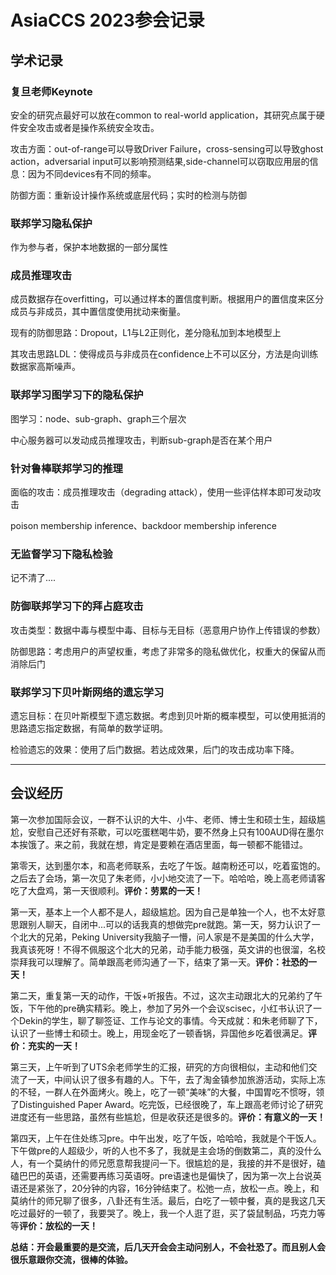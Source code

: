 # AsiaCCS 2023参会记录
## 学术记录
### 复旦老师Keynote
安全的研究点最好可以放在common to real-world application，其研究点属于硬件安全攻击或者是操作系统安全攻击。

攻击方面：out-of-range可以导致Driver Failure，cross-sensing可以导致ghost action，adversarial input可以影响预测结果,side-channel可以窃取应用层的信息：因为不同devices有不同的频率。

防御方面：重新设计操作系统或底层代码；实时的检测与防御
### 联邦学习隐私保护
作为参与者，保护本地数据的一部分属性
### 成员推理攻击
成员数据存在overfitting，可以通过样本的置信度判断。根据用户的置信度来区分成员与非成员，其中置信度使用扰动来衡量。

现有的防御思路：Dropout，L1与L2正则化，差分隐私加到本地模型上

其攻击思路LDL：使得成员与非成员在confidence上不可以区分，方法是向训练数据家高斯噪声。
### 联邦学习图学习下的隐私保护
图学习：node、sub-graph、graph三个层次

中心服务器可以发动成员推理攻击，判断sub-graph是否在某个用户
### 针对鲁棒联邦学习的推理
面临的攻击：成员推理攻击（degrading attack），使用一些评估样本即可发动攻击

poison membership inference、backdoor membership inference
### 无监督学习下隐私检验
记不清了....
### 防御联邦学习下的拜占庭攻击
攻击类型：数据中毒与模型中毒、目标与无目标（恶意用户协作上传错误的参数）

防御思路：考虑用户的声望权重，考虑了非常多的隐私做优化，权重大的保留从而消除后门
### 联邦学习下贝叶斯网络的遗忘学习
遗忘目标：在贝叶斯模型下遗忘数据。考虑到贝叶斯的概率模型，可以使用抵消的思路遗忘指定数据，有简单的数学证明。

检验遗忘的效果：使用了后门数据。若达成效果，后门的攻击成功率下降。

---
## 会议经历
第一次参加国际会议，一群不认识的大牛、小牛、老师、博士生和硕士生，超级尴尬，安慰自己还好有茶歇，可以吃蛋糕喝牛奶，要不然身上只有100AUD得在墨尔本挨饿了。来之前，我就在想，肯定是要赖在酒店里面，每一顿都不能错过。

第零天，达到墨尔本，和高老师联系，去吃了午饭。越南粉还可以，吃着蛮饱的。之后去了会场，第一次见了朱老师，小小地交流了一下。哈哈哈，晚上高老师请客吃了大盘鸡，第一天很顺利。**评价：劳累的一天！**

第一天，基本上一个人都不是人，超级尴尬。因为自己是单独一个人，也不太好意思跟别人聊天，自闭中...可以的话我真的想做完pre就跑。第一天，努力认识了一个北大的兄弟，Peking University我脑子一懵，问人家是不是美国的什么大学，我真该死呀！不得不佩服这个北大的兄弟，动手能力极强，英文讲的也很溜，名校崇拜我可以理解了。简单跟高老师沟通了一下，结束了第一天。**评价：社恐的一天！**

第二天，重复第一天的动作，干饭+听报告。不过，这次主动跟北大的兄弟约了午饭，下午他的pre确实精彩。晚上，参加了另外一个会议scisec，小红书认识了一个Dekin的学生，聊了聊签证、工作与论文的事情。今天成就：和朱老师聊了下，认识了一些博士和硕士。晚上，用现金吃了一顿香锅，异国他乡吃着很满足。**评价：充实的一天！**

第三天，上午听到了UTS余老师学生的汇报，研究的方向很相似，主动和他们交流了一天，中间认识了很多有趣的人。下午，去了淘金镇参加旅游活动，实际上冻的不轻，一群人在外面烤火。晚上，吃了一顿“美味”的大餐，中国胃吃不惯呀，领了Distinguished Paper Award。吃完饭，已经很晚了，车上跟高老师讨论了研究进度还有一些思路，虽然有些尴尬，但是收获还是很多的。**评价：有意义的一天！**

第四天，上午在住处练习pre。中午出发，吃了午饭，哈哈哈，我就是个干饭人。下午做pre的人超级少，听的人也不多了，我就是主会场的倒数第二，真的没什么人，有一个莫纳什的师兄愿意帮我提问一下。很尴尬的是，我接的并不是很好，磕磕巴巴的英语，还需要再练习英语呀。pre语速也是偏快了，因为第一次上台说英语还是紧张了，20分钟的内容，16分钟结束了。松弛一点，放松一点。晚上，和莫纳什的师兄聊了很多，八卦还有生活。最后，白吃了一顿中餐，真的是我这几天吃过最好的一顿了，我要哭了。晚上，我一个人逛了逛，买了袋鼠制品，巧克力等等**评价：放松的一天！**

**总结：开会最重要的是交流，后几天开会会主动问别人，不会社恐了。而且别人会很乐意跟你交流，很棒的体验。**

